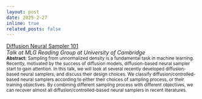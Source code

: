 ```yaml
---
layout: post
date: 2025-2-27
inline: true
related_posts: false
---
```


[Diffusion Neural Sampler 101](https://jiajunhe98.github.io/assets/pdf/Diffusion-Neural-Sampler.pdf)\
*Talk at MLG Reading Group at University of Cambridge*\
<sub>**Abstract:** Sampling from unnormalized density is a fundamental task in machine learning. Recently, motivated by the success of diffusion models, diffusion-based neural sampler start to gain attention. In this talk, we will look at several recently developed diffusion-based neural samplers, and discuss their design choices. We classify diffusion/controlled-based neural samplers according to either their choices of sampling process, or their training objectives. By combining different sampling process with different objectives, we can recover almost all diffusion/controlled-based neural samplers  in recent literatures.</sub>